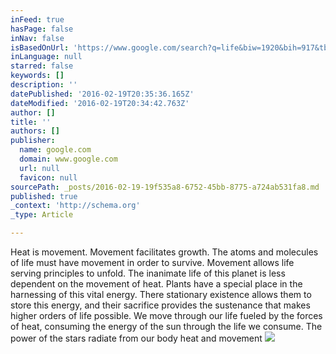 ```yaml
---
inFeed: true
hasPage: false
inNav: false
isBasedOnUrl: 'https://www.google.com/search?q=life&biw=1920&bih=917&tbm=isch&source=lnms&sa=X&ved=0ahUKEwjYtJOawoTLAhVH0WMKHbBgBUEQ_AUIBigB#tbm=isch&q=sun&imgrc=0sx-h7f3D2QV2M%3A'
inLanguage: null
starred: false
keywords: []
description: ''
datePublished: '2016-02-19T20:35:36.165Z'
dateModified: '2016-02-19T20:34:42.763Z'
author: []
title: ''
authors: []
publisher:
  name: google.com
  domain: www.google.com
  url: null
  favicon: null
sourcePath: _posts/2016-02-19-19f535a8-6752-45bb-8775-a724ab531fa8.md
published: true
_context: 'http://schema.org'
_type: Article

---
```

Heat is movement. Movement facilitates growth. The atoms and molecules of life must have movement in order to survive.  Movement allows life serving principles to unfold. The inanimate life of this planet is less dependent on the movement of heat.  Plants have a special place in the harnessing of this vital energy.  There stationary existence allows them to store this energy, and their sacrifice provides the sustenance that makes higher orders of life possible.  We move through our life fueled by the forces of heat, consuming the energy of the sun through the life we consume.  The power of the stars radiate from our body heat and movement ![](http://img15.deviantart.net/2713/i/2010/302/a/4/__sun___by_rmirandinha-d1zkzn2.jpg)